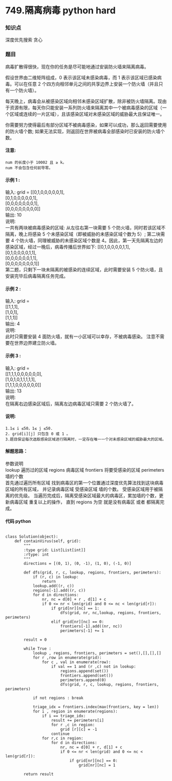 # 749.隔离病毒 python hard

### 知识点

深度优先搜索  贪心

### 题目

病毒扩散得很快，现在你的任务是尽可能地通过安装防火墙来隔离病毒。

假设世界由二维矩阵组成，0 表示该区域未感染病毒，而 1 表示该区域已感染病毒。可以在任意 2 个四方向相邻单元之间的共享边界上安装一个防火墙（并且只有一个防火墙）。

每天晚上，病毒会从被感染区域向相邻未感染区域扩散，除非被防火墙隔离。现由于资源有限，每天你只能安装一系列防火墙来隔离其中一个被病毒感染的区域（一个区域或连续的一片区域），且该感染区域对未感染区域的威胁最大且保证唯一。

你需要努力使得最后有部分区域不被病毒感染，如果可以成功，那么返回需要使用的防火墙个数; 如果无法实现，则返回在世界被病毒全部感染时已安装的防火墙个数。

#### 注意:

    num 的长度小于 10002 且 ≥ k。
    num 不会包含任何前导零。


#### 示例 1 :

输入: grid = 
[[0,1,0,0,0,0,0,1],  
 [0,1,0,0,0,0,0,1],  
 [0,0,0,0,0,0,0,1],  
 [0,0,0,0,0,0,0,0]]  
输出: 10  
说明:  
一共有两块被病毒感染的区域: 从左往右第一块需要 5 个防火墙，同时若该区域不隔离，晚上将感染 5 个未感染区域（即被威胁的未感染区域个数为 5）;
第二块需要 4 个防火墙，同理被威胁的未感染区域个数是 4。因此，第一天先隔离左边的感染区域，经过一晚后，病毒传播后世界如下:
[[0,1,0,0,0,0,1,1],  
 [0,1,0,0,0,0,1,1],  
 [0,0,0,0,0,0,1,1],  
 [0,0,0,0,0,0,0,1]]  
第二题，只剩下一块未隔离的被感染的连续区域，此时需要安装 5 个防火墙，且安装完毕后病毒隔离任务完成。

#### 示例 2 :

输入: grid =  
[[1,1,1],  
 [1,0,1],  
 [1,1,1]]  
输出: 4  
说明:   
此时只需要安装 4 面防火墙，就有一小区域可以幸存，不被病毒感染。
注意不需要在世界边界建立防火墙。

#### 示例 3 :

输入: grid =  
[[1,1,1,0,0,0,0,0,0],  
 [1,0,1,0,1,1,1,1,1],  
 [1,1,1,0,0,0,0,0,0]]  
输出: 13  
说明:  
在隔离右边感染区域后，隔离左边病毒区域只需要 2 个防火墙了。

#### 说明:

    1.1≤ i ≤50，1≤ j ≤50.
    2. grid[i][j] 只包含 0 或 1 。
    3.题目保证每次选取感染区域进行隔离时，一定存在唯一一个对未感染区域的威胁最大的区域。

#### 解题思路：
参数说明  
lookup 遍历过的区域  regions 病毒区域  frontiers 将要受感染的区域 perimeters 墙的个数  
首先通过遍历所有区域 找到病毒区的第一个位置通过深度优先算法找到这块病毒区域的所有区域，
并记录病毒区域 受感染区域 墙的个数。 受感染区域用于被隔离的优先级。
当遍历完成后，隔离受感染区域最大的病毒区，累加墙的个数，更新病毒区域 
重复以上的操作， 直到 regions 为空 就是没有病毒区 或者 都隔离完成。
	
	

#### 代码 python
```

class Solution(object):
    def containVirus(self, grid):
        """
        :type grid: List[List[int]]
        :rtype: int
        """
        directions = [(0, 1), (0, -1), (1, 0), (-1, 0)]

        def dfs(grid, r, c, lookup, regions, frontiers, perimeters):
            if (r, c) in lookup:
                return
            lookup.add((r, c))
            regions[-1].add((r, c))
            for d in directions:
                nr, nc = d[0] + r , d[1] + c
                if 0 <= nr < len(grid) and 0 <= nc < len(grid[r]):
                    if grid[nr][nc] == 1:
                        dfs(grid, nr, nc,lookup, regions, frontiers, perimeters)
                    elif grid[nr][nc] == 0:
                        frontiers[-1].add((nr, nc))
                        perimeters[-1] += 1

        result = 0

        while True :
            lookup , regions, frontiers, perimeters = set(),[],[],[]
            for r ,row in enumerate(grid):
                for c , val in enumerate(row):
                    if val == 1 and (r ,c) not in lookup:
                        regions.append(set())
                        frontiers.append(set())
                        perimeters.append(0)
                        dfs(grid, r, c, lookup, regions, frontiers, perimeters)

            if not regions : break

            triage_idx = frontiers.index(max(frontiers, key = len))
            for i , region in enumerate(regions):
                if i == triage_idx:
                    result += perimeters[i]
                    for r ,c in region:
                        grid [r][c] = -1
                    continue
                for r,c in region:
                    for d in directions:
                        nr, nc = d[0] + r, d[1] + c
                        if 0 <= nr < len(grid) and 0 <= nc < len(grid[r]):
                            if grid[nr][nc] == 0:
                                grid[nr][nc] = 1

        return result
```
